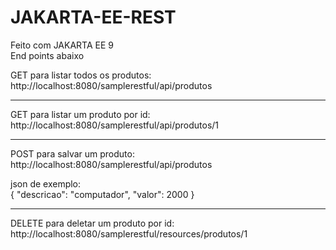# JAKARTA-EE-REST
Feito com JAKARTA EE 9</br>
End points abaixo</br>

GET para listar todos os produtos:</br>
http://localhost:8080/samplerestful/api/produtos
  
-------------------------------------------------------------------
GET para listar um produto por id:</br>
http://localhost:8080/samplerestful/api/produtos/1

-------------------------------------------------------------------
POST para salvar um produto:</br>
http://localhost:8080/samplerestful/api/produtos</br>

  json de exemplo:</br>
    {
      "descricao": "computador",
      "valor": 2000
    }

-------------------------------------------------------------------
DELETE para deletar um produto por id:</br>
http://localhost:8080/samplerestful/resources/produtos/1
